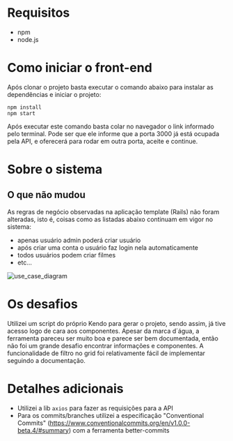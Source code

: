 # Requisitos

- npm
- node.js

# Como iniciar o front-end

Após clonar o projeto basta executar o comando abaixo para instalar as dependências e iniciar o projeto:

```
npm install
npm start
```

Após executar este comando basta colar no navegador o link informado pelo terminal. Pode ser que ele informe que a porta 3000 já está ocupada pela API, e oferecerá para rodar em outra porta, aceite e continue.

# Sobre o sistema

## O que não mudou

As regras de negócio observadas na aplicação template (Rails) não foram alteradas, isto é, coisas como as listadas abaixo continuam em vigor no sistema: 

- apenas usuário admin poderá criar usuário
- após criar uma conta o usuário faz login nela automaticamente
- todos usuários podem criar filmes
- etc...

![use_case_diagram](https://github.com/samuelfilipefaria/desafio-full-stack-oxeanbits-front-end/assets/102987906/a3ce2c48-7f16-4c74-a1eb-87e6a1b1d750)

# Os desafios

Utilizei um script do próprio Kendo para gerar o projeto, sendo assim, já tive acesso logo de cara aos componentes. Apesar da marca d´água, a ferramenta pareceu ser muito boa e parece ser bem documentada, então não foi um grande desafio encontrar informações e componentes. A funcionalidade de filtro no grid foi relativamente fácil de implementar seguindo a documentação.

# Detalhes adicionais

- Utilizei a lib `axios` para fazer as requisições para a API
- Para os commits/branches utilizei a especificação "Conventional Commits" (https://www.conventionalcommits.org/en/v1.0.0-beta.4/#summary) com a ferramenta better-commits
